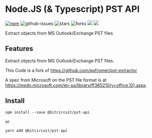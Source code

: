 # Node.JS (& Typescript) PST API

[![npm](https://img.shields.io/npm/v/@bitcircuit/pst-api.svg)](https://www.npmjs.com/package/@bitcircuit/pst-api) ![github-issues](https://img.shields.io/github/issues/bitcircuiteu/pst-api.svg) ![stars](https://img.shields.io/github/stars/bitcircuiteu/pst-api.svg) ![forks](https://img.shields.io/github/forks/bitcircuiteu/pst-api.svg) ![](https://david-dm.org/bitcircuiteu/pst-api/status.svg) ![](https://david-dm.org/bitcircuiteu/pst-api/dev-status.svg)

Extract objects from MS Outlook/Exchange PST files

## Features

Extract objects from MS Outlook/Exchange PST files.

This Code is a fork of https://github.com/epfromer/pst-extractor

A spec from Microsoft on the PST file format is at https://msdn.microsoft.com/en-us/library/ff385210(v=office.12).aspx.

## Install

```npm install --save @bitcircuit/pst-api```

or

```yarn add @bitcircuit/pst-api```